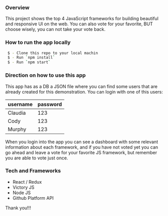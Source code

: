 ### Overview

This project shows the top 4 JavaScript frameworks for building beautiful and responsive UI on the web.
You can also vote for your favorite, BUT choose wisely, you can not take your vote back.

### How to run the app locally 
```sh
 $ - Clone this repo to your local machin 
 $ - Run `npm install`
 $ - Run `npm start`
 ```

### Direction on how to use this app
This app has as a DB a JSON file where you can find some users that are already created for this demonstration. You can login with one of this users:

| username | password |
| -------- | -------- |
| Claudia  |   123    |           
|  Cody    |   123    |
|  Murphy  |   123    |

When you login into the app you can see a dashboard with some relevant information about each framework, and if you have not voted yet you can go ahead and leave a vote for your favorite JS framework, but remember you are able to vote just once.

### Tech and Frameworks
* React / Redux
* Victory JS 
* Node JS
* Github Platform API

Thank you!!!